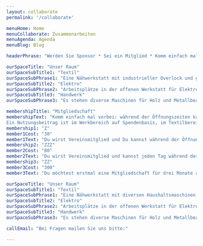```yaml
---
layout: collaborate
permalink: '/collaborate'

menuHome: Home
menuCollaborate: Zusammenarbeiten
menuAgenda: Agenda
menuBlog: Blog

headerPhrase: "Werden Sie Sponsor * Sei ein Mitglied * Komm einfach mal vorbei"

ourSpaceTitle: "Unser Raum"
ourSpaceSubTitle1: "Textil"
ourSpaceSubPhrase1: "Eine Nähwerkstatt mit industrieller Overlock und großem Materialpool."
ourSpaceSubTitle2: "Elektro"
ourSpaceSubPhrase2: "Arbeitsplätze in der offenen Werkstatt für Elektronikarbeiten und Reparaturen."
ourSpaceSubTitle3: "Handwerk"
ourSpaceSubPhrase3: "Es stehen diverse Maschinen für Holz und Metallbearbeitung zur Verfügung"

membershipTitle: "Mitgliedschaft"
membershipText: "Komm einfach mal vorbei: während der Öffnungszeiten kannst Du unsere Reparatur und Upcylcing Werkstatt nutzen. 
Ein Nutzungsbeitrag ist im Werkbereich auf Spendenbasis, im Textilbereich haben wir Preise definiert. Wenn es Dir bei uns gefällt oder du das ReCreaZZZ einfach unterstützen möchtest, kannst du Mitglied werden. Es gibt verschiedene Möglichkeiten, von Z bis Atelierplatz oder Projektmitgliedschaft (Anfragen für Kooperationen gerne per Mail!). eine Mitgleidschaft wird jährlich erneuert."
membership1: "Z"
member1Cost: "30"
member1Text: "Du wirst Vereinsmitglied und Du kannst während der Öffnungszeiten Werkstatt und Nähbereich nutzen"
membership2: "ZZZ"
member2Cost: "80"
member2Text: "Du wirst Vereinsmitglied und kannst jeden Tag während der Hausöffnungszeiten (9-21:00) den Space nutzen."
membership3: "ZZ"
member3Cost: "300"
member3Text: "Du möchtest erstmal eine Mitgliedschaft für drei Monate abschliessen. Du kannst jeden Tag während der Hausöffnungszeiten (9-21:00) den Space nutzen."

ourSpaceTitle: "Unser Raum"
ourSpaceSubTitle1: "Textil"
ourSpaceSubPhrase1: "Eine Nähwerkstatt mit diversen Haushaltsmaschinen, industrieller Overlock, zwei Ledermaschinen und großem Materialpool."
ourSpaceSubTitle2: "Elektro"
ourSpaceSubPhrase2: "Arbeitsplätze in der offenen Werkstatt für Elektronik Arbeiten und Reparaturen."
ourSpaceSubTitle3: "Handwerk"
ourSpaceSubPhrase3: "Es stehen diverse Maschinen für Holz und Metallbearbeitung zur Verfügung. Wenn ihr den Bereich Handwerk nutzen möchtet, meldet euch bitte für eine Maschinen Einführung an."

callEmail: "Bei Fragen mailen Sie uns bitte:"

---
```

